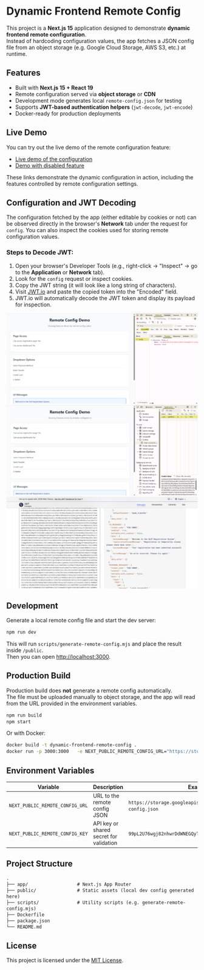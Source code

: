 # Dynamic Frontend Remote Config

This project is a **Next.js 15** application designed to demonstrate **dynamic frontend remote configuration**.  
Instead of hardcoding configuration values, the app fetches a JSON config file from an object storage (e.g. Google Cloud Storage, AWS S3, etc.) at runtime.  

## Features
- Built with **Next.js 15 + React 19**  
- Remote configuration served via **object storage** or **CDN**  
- Development mode generates local `remote-config.json` for testing  
- Supports **JWT-based authentication helpers** (`jwt-decode`, `jwt-encode`)  
- Docker-ready for production deployments  

## Live Demo

You can try out the live demo of the remote configuration feature:

- [Live demo of the configuration](https://dynamic-frontend-remote-config.netlify.app/)
- [Demo with disabled feature](https://dynamic-frontend-remote-config.netlify.app/subject-access-request)

These links demonstrate the dynamic configuration in action, including the features controlled by remote configuration settings.

## Configuration and JWT Decoding

The configuration fetched by the app (either editable by cookies or not) can be observed directly in the browser's **Network** tab under the request for `config`. You can also inspect the cookies used for storing remote configuration values.

### Steps to Decode JWT:
1. Open your browser's Developer Tools (e.g., right-click → "Inspect" → go to the **Application** or **Network** tab).
2. Look for the `config` request or inspect cookies.
3. Copy the JWT string (it will look like a long string of characters).
4. Visit [JWT.io](https://jwt.io/) and paste the copied token into the "Encoded" field.
5. JWT.io will automatically decode the JWT token and display its payload for inspection.

![JWT decoding demo 1](./doc/screenshot-1.png)
![JWT decoding demo 2](./doc/screenshot-2.png)
![JWT decoding demo 3](./doc/screenshot-3.png)

## Development

Generate a local remote config file and start the dev server:

```bash
npm run dev
```

This will run `scripts/generate-remote-config.mjs` and place the result inside `/public`.  
Then you can open [http://localhost:3000](http://localhost:3000).  

## Production Build

Production build does **not** generate a remote config automatically.  
The file must be uploaded manually to object storage, and the app will read from the URL provided in the environment variables.

```bash
npm run build
npm start
```

Or with Docker:

```bash
docker build -t dynamic-frontend-remote-config .
docker run -p 3000:3000   -e NEXT_PUBLIC_REMOTE_CONFIG_URL="https://storage.googleapis.com/assets/shinra/remote-config.json"   -e NEXT_PUBLIC_REMOTE_CONFIG_KEY="99pL2U76wgj82nhwrDdWNEGQyTDcRy5j"   dynamic-frontend-remote-config
```

## Environment Variables

| Variable | Description | Example |
|----------|-------------|---------|
| `NEXT_PUBLIC_REMOTE_CONFIG_URL` | URL to the remote config JSON | `https://storage.googleapis.com/assets/shinra/remote-config.json` |
| `NEXT_PUBLIC_REMOTE_CONFIG_KEY` | API key or shared secret for validation | `99pL2U76wgj82nhwrDdWNEGQyTDcRy5j` |

## Project Structure

```
.
├── app/                  # Next.js App Router
├── public/               # Static assets (local dev config generated here)
├── scripts/              # Utility scripts (e.g. generate-remote-config.mjs)
├── Dockerfile
├── package.json
└── README.md
```

## License

This project is licensed under the [MIT License](./LICENSE).
